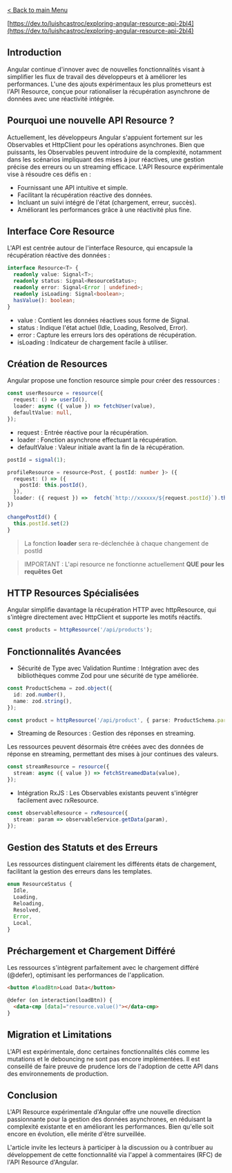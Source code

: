 [< Back to main Menu](https://github.com/gsoulie/angular-resources/blob/master/ng-sheet.md)    


[https://dev.to/luishcastroc/exploring-angular-resource-api-2bl4](https://dev.to/luishcastroc/exploring-angular-resource-api-2bl4)

## Introduction
Angular continue d'innover avec de nouvelles fonctionnalités visant à simplifier les flux de travail des développeurs et à améliorer les performances. L'une des ajouts expérimentaux les plus prometteurs est l'API Resource, conçue pour rationaliser la récupération asynchrone de données avec une réactivité intégrée.

## Pourquoi une nouvelle API Resource ?
Actuellement, les développeurs Angular s'appuient fortement sur les Observables et HttpClient pour les opérations asynchrones. Bien que puissants, les Observables peuvent introduire de la complexité, notamment dans les scénarios impliquant des mises à jour réactives, une gestion précise des erreurs ou un streaming efficace. L'API Resource expérimentale vise à résoudre ces défis en :

* Fournissant une API intuitive et simple.
* Facilitant la récupération réactive des données.
* Incluant un suivi intégré de l'état (chargement, erreur, succès).
* Améliorant les performances grâce à une réactivité plus fine.

## Interface Core Resource
L'API est centrée autour de l'interface Resource, qui encapsule la récupération réactive des données :

````typescript
interface Resource<T> {
  readonly value: Signal<T>;
  readonly status: Signal<ResourceStatus>;
  readonly error: Signal<Error | undefined>;
  readonly isLoading: Signal<boolean>;
  hasValue(): boolean;
}
````
* value : Contient les données réactives sous forme de Signal.
* status : Indique l'état actuel (Idle, Loading, Resolved, Error).
* error : Capture les erreurs lors des opérations de récupération.
* isLoading : Indicateur de chargement facile à utiliser.

## Création de Resources
Angular propose une fonction resource simple pour créer des ressources :

````typescript
const userResource = resource({
  request: () => userId(),
  loader: async ({ value }) => fetchUser(value),
  defaultValue: null,
});
````
* request : Entrée réactive pour la récupération.
* loader : Fonction asynchrone effectuant la récupération.
* defaultValue : Valeur initiale avant la fin de la récupération.

````typescript
postId = signal(1);

profileResource = resource<Post, { postId: number }> ({
  request: () => ({
    postId: this.postId(),
  }),
  loader: ({ request }) =>  fetch(`http://xxxxxx/${request.postId}`).then((res) =>  res.json())
})

changePostId() {
  this.postId.set(2)
}
````

> La fonction **loader** sera re-déclenchée à chaque changement de postId

> IMPORTANT : L'api resource ne fonctionne actuellement **QUE pour les requêtes Get**

## HTTP Resources Spécialisées
Angular simplifie davantage la récupération HTTP avec httpResource, qui s'intègre directement avec HttpClient et supporte les motifs réactifs.

````typescript
const products = httpResource('/api/products');
````

## Fonctionnalités Avancées

* Sécurité de Type avec Validation Runtime : Intégration avec des bibliothèques comme Zod pour une sécurité de type améliorée.

````typescript
const ProductSchema = zod.object({
  id: zod.number(),
  name: zod.string(),
});

const product = httpResource('/api/product', { parse: ProductSchema.parse });
````

* Streaming de Resources : Gestion des réponses en streaming.

Les ressources peuvent désormais être créées avec des données de réponse en streaming, permettant des mises à jour continues des valeurs.

````typescript
const streamResource = resource({
  stream: async ({ value }) => fetchStreamedData(value),
});
````

* Intégration RxJS : Les Observables existants peuvent s'intégrer facilement avec rxResource.
````typescript
const observableResource = rxResource({
  stream: param => observableService.getData(param),
});
````

## Gestion des Statuts et des Erreurs
Les ressources distinguent clairement les différents états de chargement, facilitant la gestion des erreurs dans les templates.

````typescript
enum ResourceStatus {
  Idle,
  Loading,
  Reloading,
  Resolved,
  Error,
  Local,
}
````

## Préchargement et Chargement Différé
Les ressources s'intègrent parfaitement avec le chargement différé (@defer), optimisant les performances de l'application.

````html
<button #loadBtn>Load Data</button>

@defer (on interaction(loadBtn)) {
  <data-cmp [data]="resource.value()"></data-cmp>
}
````

## Migration et Limitations
L'API est expérimentale, donc certaines fonctionnalités clés comme les mutations et le debouncing ne sont pas encore implémentées. Il est conseillé de faire preuve de prudence lors de l'adoption de cette API dans des environnements de production.

## Conclusion
L'API Resource expérimentale d'Angular offre une nouvelle direction passionnante pour la gestion des données asynchrones, en réduisant la complexité existante et en améliorant les performances. Bien qu'elle soit encore en évolution, elle mérite d'être surveillée.

L'article invite les lecteurs à participer à la discussion ou à contribuer au développement de cette fonctionnalité via l'appel à commentaires (RFC) de l'API Resource d'Angular.
